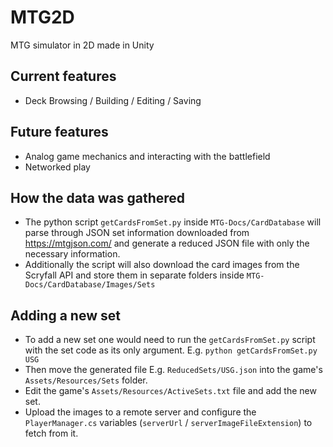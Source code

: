 # MTG2D
MTG simulator in 2D made in Unity

## Current features

- Deck Browsing / Building / Editing / Saving

## Future features

- Analog game mechanics and interacting with the battlefield
- Networked play

## How the data was gathered

- The python script `getCardsFromSet.py` inside `MTG-Docs/CardDatabase` will parse through JSON set information downloaded from https://mtgjson.com/ and generate a reduced JSON file with only the necessary information.
- Additionally the script will also download the card images from the Scryfall API and store them in separate folders inside `MTG-Docs/CardDatabase/Images/Sets`

## Adding a new set

- To add a new set one would need to run the `getCardsFromSet.py` script with the set code as its only argument. E.g. `python getCardsFromSet.py USG`
- Then move the generated file E.g. `ReducedSets/USG.json` into the game's `Assets/Resources/Sets` folder.
- Edit the game's `Assets/Resources/ActiveSets.txt` file and add the new set.
- Upload the images to a remote server and configure the `PlayerManager.cs` variables (`serverUrl` / `serverImageFileExtension`) to fetch from it.
